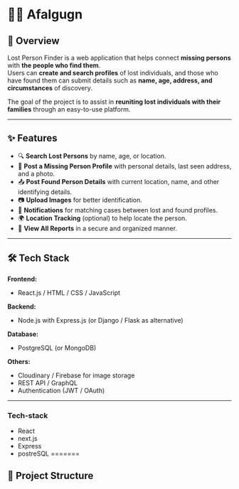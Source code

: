 # 🕵️‍♂️ Afalgugn

## 📌 Overview
Lost Person Finder is a web application that helps connect **missing persons** with **the people who find them**.  
Users can **create and search profiles** of lost individuals, and those who have found them can submit details such as **name, age, address, and circumstances** of discovery.

The goal of the project is to assist in **reuniting lost individuals with their families** through an easy-to-use platform.

---

## ✨ Features
- 🔍 **Search Lost Persons** by name, age, or location.
- 📝 **Post a Missing Person Profile** with personal details, last seen address, and a photo.
- 📤 **Post Found Person Details** with current location, name, and other identifying details.
- 📷 **Upload Images** for better identification.
- 🔔 **Notifications** for matching cases between lost and found profiles.
- 🌍 **Location Tracking** (optional) to help locate the person.
- 📄 **View All Reports** in a secure and organized manner.

---

## 🛠️ Tech Stack
**Frontend:**
- React.js / HTML / CSS / JavaScript

**Backend:**
- Node.js with Express.js (or Django / Flask as alternative)

**Database:**
- PostgreSQL (or MongoDB)

**Others:**
- Cloudinary / Firebase for image storage
- REST API / GraphQL
- Authentication (JWT / OAuth)

---


### Tech-stack
- React
- next.js
- Express 
- postreSQL
=======
## 📂 Project Structure


